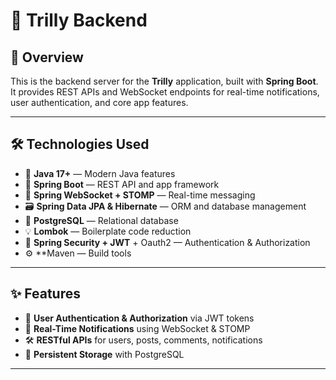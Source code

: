 # 🚀 Trilly Backend

## 📄 Overview

This is the backend server for the **Trilly** application, built with **Spring Boot**.  
It provides REST APIs and WebSocket endpoints for real-time notifications, user authentication, and core app features.

---

## 🛠️ Technologies Used

- 🧩 **Java 17+** — Modern Java features  
- 🌱 **Spring Boot** — REST API and app framework  
- 🔌 **Spring WebSocket + STOMP** — Real-time messaging  
- 🗃️ **Spring Data JPA & Hibernate** — ORM and database management  
- 🐘 **PostgreSQL** — Relational database  
- 💡 **Lombok** — Boilerplate code reduction  
- 🔐 **Spring Security + JWT** + Oauth2 — Authentication & Authorization  
- ⚙️ **Maven  — Build tools  

---

## ✨ Features

- 🔑 **User Authentication & Authorization** via JWT tokens  
- 📡 **Real-Time Notifications** using WebSocket & STOMP  
- 🛠️ **RESTful APIs** for users, posts, comments, notifications  
- 💾 **Persistent Storage** with PostgreSQL  

---


